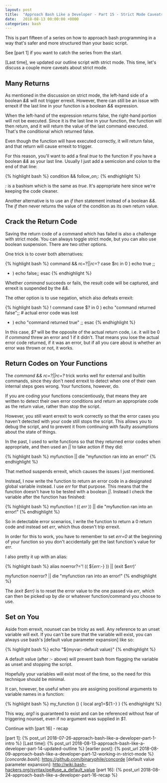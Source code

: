 ```yaml
---
layout: post
title:  "Approach Bash Like a Developer - Part 15 - Strict Mode Caveats"
date:   2018-08-13 00:00:00 +0000
categories: bash
---
```


This is part fifteen of a series on how to approach bash programming in
a way that's safer and more structured than your basic script.

See [part 1] if you want to catch the series from the start.

[Last time], we updated our outline script with strict mode.  This time,
let's discuss a couple more caveats about strict mode.

Many Returns
------------

As mentioned in the discussion on strict mode, the left-hand side of a
boolean *&&* will not trigger errexit.  However, there can still be an
issue with errexit if the last line in your function is a boolean *&&*
expression.

When the left-hand of the expression returns false, the right-hand
portion will not be executed.  Since it is the last line in your
function, the function will then return, and it will return the value of
the last command executed. That's the conditional which returned false.

Even though the function will have executed correctly, it will return
false, and that return will cause errexit to trigger.

For this reason, you'll want to add a final *true* to the function if
you have a boolean *&&* as your last line.  Usually I just add a
semicolon and colon to the end of that line:

{% highlight bash %}
condition && follow_on;:
{% endhighlight %}

*:* is a bashism which is the same as *true*.  It's appropriate here
since we're keeping the code cleaner.

Another alternative is to use an *if then* statement instead of a
boolean *&&*.  The *if then* never returns the value of the condition as
its own return value.

Crack the Return Code
---------------------

Saving the return code of a command which has failed is also a challenge
with strict mode.  You can always toggle strict mode, but you can also
use boolean suspension.  There are two other options.

One trick is to cover both alternatives:

{% highlight bash %}
command && rc=$? || rc=$?
case $rc in
  0 ) echo true ;;
  * ) echo false;;
esac
{% endhighlight %}

Whether *command* succeeds or fails, the result code will be captured,
and errexit is suspended by the *&&*.

The other option is to use negation, which also defeats errexit:

{% highlight bash %}
! command
case $? in
  0 ) echo "command returned false";; # actual error code was lost
  * ) echo "command returned true" ;;
esac
{% endhighlight %}

In this case, *$?* will be the opposite of the actual return code, i.e.
it will be 0 if *command* threw an error and 1 if it didn't.  That means
you lose the actual error code returned, if it was an error, but if all
you care about is whether an error was thrown or not, it works.

Return Codes on Your Functions
------------------------------

The *command && rc=$? || rc=$?* trick works well for external and
builtin commands, since they don't need errexit to detect when one of
their own internal steps goes wrong.  Your functions, however, do.

If you are coding your functions conscientiously, that means they are
written to detect their own error conditions and return an appropriate
code as the return value, rather than stop the script.

However, you still want errexit to work correctly so that the error
cases you haven't detected with your code still stops the script.  This
allows you to debug the script, and to prevent it from continuing with
faulty assumptions about the state of things.

In the past, I used to write functions so that they returned error codes
when appropriate, and then used an *||* to take action if they did:

{% highlight bash %}
myfunction || die "myfunction ran into an error!"
{% endhighlight %}

That method suspends errexit, which causes the issues I just mentioned.

Instead, I now write the function to return an error code in a
designated global variable instead.  I use *_err_* for that purpose.
This means that the function doesn't have to be tested with a boolean *||*.
Instead I check the variable after the function has finished:

{% highlight bash %}
myfunction
! (( _err_ )) || die "myfunction ran into an error!"
{% endhighlight %}

So in detectable error scenarios, I write the function to return a 0
return code and instead set *_err_*, which thus doesn't trip errexit.

In order for this to work, you have to remember to set *_err_=0* at the
beginning of your function so you don't accidentally get the last
function's value for *_err_*.

I also pretty it up with an alias:

{% highlight bash %}
alias noerror?='! (( ${_err_:-} )) || (exit $_err_)'

myfunction
noerror? || die "myfunction ran into an error!"
{% endhighlight %}

The *(exit $_err_)* is to reset the error value to the one passed via
*_err_*, which can then be picked up by *die* or whatever
function/command you choose to use.

Set on You
----------

Aside from errexit, nounset can be tricky as well.  Any reference to an
unset variable will exit.  If you can't be sure that the variable will
exist, you can always use bash's [default value parameter expansion]
like so:

{% highlight bash %}
echo "${myvar:-default value}"
{% endhighlight %}

A default value (after *:-* above) will prevent bash from flagging the
variable as unset and stopping the script.

Hopefully your variables will exist most of the time, so the need for
this technique should be minimal.

It can, however, be useful when you are assigning positional arguments
to variable names in a function:

{% highlight bash %}
my_function () {
  local arg1=${1:-}
}
{% endhighlight %}

This way, *arg1* is guaranteed to exist and can be referenced without
fear of triggering nounset, even if no argument was supplied in *$1*.

Continue with [part 16] - recap

  [part 1]:       {% post_url 2018-07-26-approach-bash-like-a-developer-part-1-intro                      %}
  [Last time]:    {% post_url 2018-08-13-approach-bash-like-a-developer-part-14-updated-outline           %}
  [earlier post]: {% post_url 2018-08-09-approach-bash-like-a-developer-part-12-working-in-strict-mode    %}
  [*concorde.bash*]: https://github.com/binaryphile/concorde
  [default value parameter expansion]: http://wiki.bash-hackers.org/syntax/pe#use_a_default_value
  [part 16]:      {% post_url 2018-08-24-approach-bash-like-a-developer-part-16-recap                     %}
